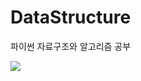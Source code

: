 # DataStructure
파이썬 자료구조와 알고리즘 공부

<img src="https://lh3.googleusercontent.com/proxy/OvkGdm3SKcXGpLT4K9hu9Y0xVAmOCTkUBLJc74Zpa4dtCpLi1giSvVkDgSY0QrRVbrC5m8iMJU50Gt2WXgkSTVMKWQ"></img>
